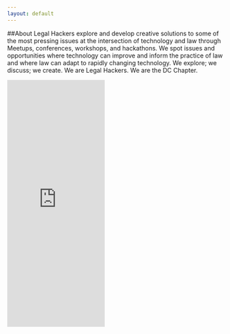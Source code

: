 ```yaml
---
layout: default
---
```

##About
Legal Hackers explore and develop creative solutions to some of the most pressing issues at the intersection of technology and law through Meetups, conferences, workshops, and hackathons. We spot issues and opportunities where technology can improve and inform the practice of law and where law can adapt to rapidly changing technology. 
We explore; we discuss; we create. We are Legal Hackers. We are the DC Chapter.

<iframe width="225" height="570" src="http://meetu.ps/2bvyk0" frameborder="0"></iframe>
